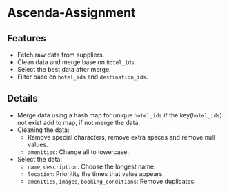 # Ascenda-Assignment

## Features

- Fetch raw data from suppliers.
- Clean data and merge base on `hotel_ids`.
- Select the best data after merge.
- Filter base on `hotel_ids` and `destination_ids`.

## Details

- Merge data using a hash map for unique `hotel_ids` if the key(`hotel_ids`) not exist add to map, if not merge the data.
- Cleaning the data:
  - Remove special characters, remove extra spaces and remove null values.
  - `amenities`: Change all to lowercase.
- Select the data:
  - `name`, `description`: Choose the longest name.
  - `location`: Prioritity the times that value appears.
  - `amenities`, `images`, `booking_conditions`: Remove duplicates.
